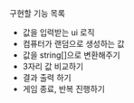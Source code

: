 구현할 기능 목록
- 값을 입력받는 ui 로직
- 컴퓨터가 랜덤으로 생성하는 값
- 값을 string[]으로 변환해주기
- 3자리 값 비교하기
- 결과 출력 하기 
- 게임 종료, 반복 진행하기 

    

